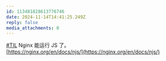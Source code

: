 ```yaml
---
id: 113481828613776746
date: 2024-11-14T14:41:25.249Z
reply: false
media_attachments: 0
---
```


[#TIL](https://e5n.cc/tags/TIL) Nginx 能运行 JS 了。  
[https://nginx.org/en/docs/njs/](https://nginx.org/en/docs/njs/)

